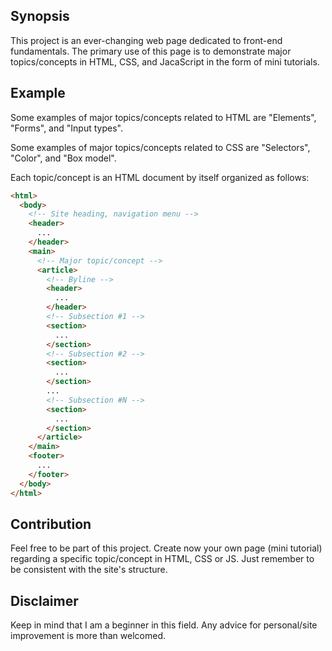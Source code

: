 ## Synopsis

This project is an ever-changing web page dedicated to front-end fundamentals. 
The primary use of this page is to demonstrate major topics/concepts in HTML, 
CSS, and JacaScript in the form of mini tutorials.

## Example

Some examples of major topics/concepts related to HTML are "Elements", "Forms", 
and "Input types". 

Some examples of major topics/concepts related to CSS are "Selectors", "Color", 
and "Box model".

Each topic/concept is an HTML document by itself organized as follows:
```html
<html>
  <body>
    <!-- Site heading, navigation menu -->
    <header>
      ...
    </header>
    <main>
      <!-- Major topic/concept -->
      <article>
        <!-- Byline -->
        <header>
          ...
        </header>
        <!-- Subsection #1 -->
        <section>
          ...
        </section>
        <!-- Subsection #2 -->
        <section>
          ...
        </section>
        ...
        <!-- Subsection #N -->
        <section>
          ...
        </section>
      </article>
    </main>
    <footer>
      ...
    </footer>
  </body>
</html>
```

## Contribution

Feel free to be part of this project. Create now your own page (mini tutorial) 
regarding a specific topic/concept in HTML, CSS or JS. Just remember to be 
consistent with the site's structure. 

## Disclaimer 

Keep in mind that I am a beginner in this field. Any advice for personal/site
improvement is more than welcomed. 
